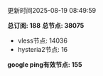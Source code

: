 更新时间2025-08-19 08:49:59

**总订阅: 188**
**总节点: 38075**
- vless节点: 14036
- hysteria2节点: 16

**google ping有效节点: 155**
